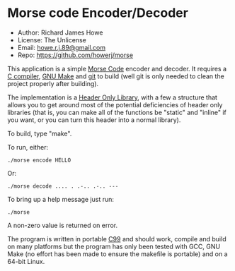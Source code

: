 # Morse code Encoder/Decoder

* Author: Richard James Howe
* License: The Unlicense
* Email: howe.r.j.89@gmail.com
* Repo: https://github.com/howerj/morse

This application is a simple [Morse Code](https://en.wikipedia.org/wiki/Morse_code) 
encoder and decoder. It requires a [C compiler](https://gcc.gnu.org/), 
[GNU Make](https://www.gnu.org/software/make/) and [git](https://git-scm.com/) to build
(well git is only needed to clean the project properly after building).

The implementation is a [Header Only Library](https://en.wikipedia.org/wiki/Header-only),
with a few a structure that allows you to get around most of the potential deficiencies
of header only libraries (that is, you can make all of the functions be
"static" and "inline" if you want, or you can turn this header into a normal
library).

To build, type "make".

To run, either:

	./morse encode HELLO

Or:

	./morse decode .... . .-.. .-.. --- 

To bring up a help message just run:

	./morse

A non-zero value is returned on error.

The program is written in portable [C99](https://en.wikipedia.org/wiki/C99)
and should work, compile and build on many platforms but the program has
only been tested with GCC, GNU Make (no effort has been made to ensure
the makefile is portable) and on a 64-bit Linux.

